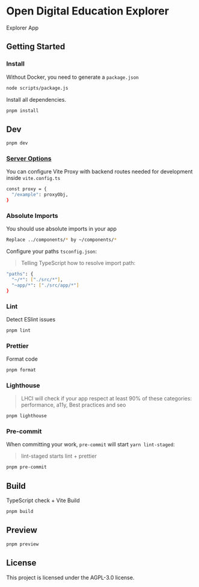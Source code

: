 # Open Digital Education Explorer

Explorer App

## Getting Started

### Install

Without Docker, you need to generate a `package.json`

```bash
node scripts/package.js
```

Install all dependencies.

```bash
pnpm install
```

## Dev

```bash
pnpm dev
```

### [Server Options](https://vitejs.dev/config/server-options.html)

You can configure Vite Proxy with backend routes needed for development inside `vite.config.ts`

```bash
const proxy = {
  "/example": proxyObj,
}
```

### Absolute Imports

You should use absolute imports in your app

```bash
Replace ../components/* by ~/components/*
```

Configure your paths `tsconfig.json`:

> Telling TypeScript how to resolve import path:

```bash
"paths": {
  "~/*": ["./src/*"],
  "~app/*": ["./src/app/*"]
}
```

### Lint

Detect ESlint issues

```bash
pnpm lint
```

### Prettier

Format code

```bash
pnpm format
```

### Lighthouse

> LHCI will check if your app respect at least 90% of these categories: performance, a11y, Best practices and seo

```bash
pnpm lighthouse
```

### Pre-commit

When committing your work, `pre-commit` will start `yarn lint-staged`:

> lint-staged starts lint + prettier

```bash
pnpm pre-commit
```

## Build

TypeScript check + Vite Build

```bash
pnpm build
```

## Preview

```bash
pnpm preview
```

## License

This project is licensed under the AGPL-3.0 license.
